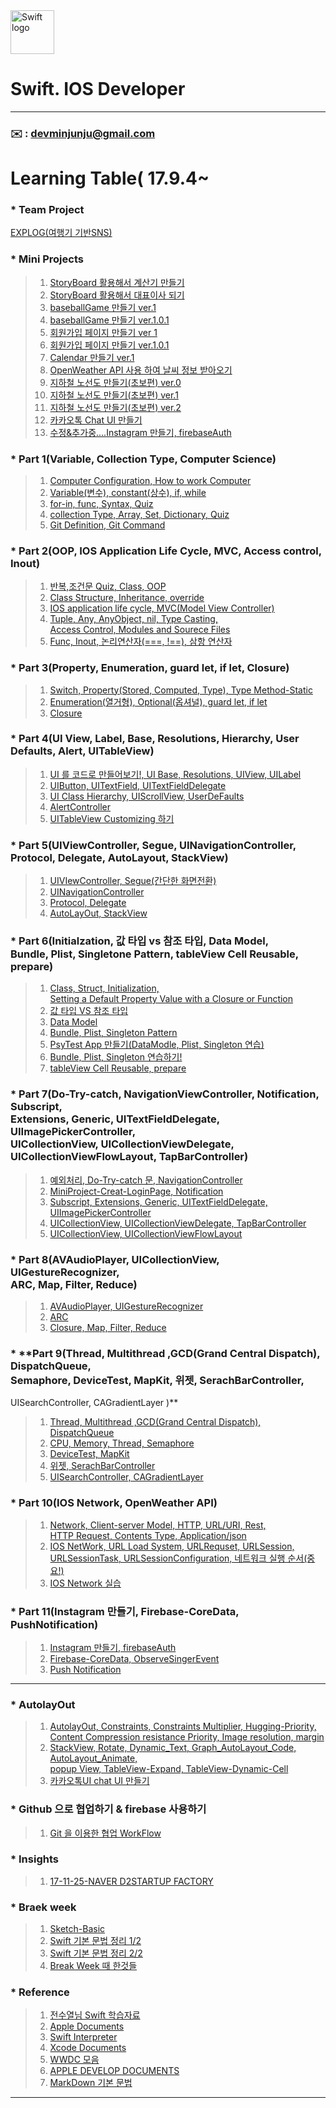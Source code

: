 
<img src="https://swift.org/assets/images/swift.svg" alt="Swift logo" height="70" >


# Swift. IOS Developer  

  
---   
### **:envelope:**  : <devminjunju@gmail.com>


# Learning Table( 17.9.4~

### * **Team Project**
[EXPLOG(여행기 기반SNS)](https://github.com/devminjun/EXPLOG)

### *  **Mini Projects**

> 1. [StoryBoard 활용해서 계산기 만들기](/study/8_17-9-14.md) 
> 2. [StoryBoard 활용해서 대표이사 되기](/study/12_17-9-18.md)
> 3. [baseballGame 만들기 ver.1](/study/16_17-9-21.md)
> 4. [baseballGame 만들기 ver.1.0.1](/study/16-1_17-9-21.md)
> 5. [회원가입 페이지 만들기 ver 1](/study/19_17-9-27.md)
> 6. [회원가입 페이지 만들기 ver.1.0.1](/study/19-1_17-9-27.md)
> 7. [Calendar 만들기 ver.1](/study/44_17-11-8-Calendar.md) 
> 8. [OpenWeather API 사용 하여 날씨 정보 받아오기](/study/49_17-11-16-OpenWeatherAPI.md)
> 9. [지하철 노선도 만들기(초보편) ver.0](/breakweek/CreatSubway.md)
> 10. [지하철 노선도 만들기(초보편) ver.1](https://devminjun.github.io/blog/CreatSubway-ver1)
> 11. [지하철 노선도 만들기(초보편) ver.2](https://devminjun.github.io/blog/CreatSubway-ver2) 
> 12. [카카오톡 Chat UI 만들기](/IOS-AutoLayOut/AutolayOut-Study/17-11-19-kakaotalk.md)
> 13. [수정&추가중....Instagram 만들기, firebaseAuth](/study/51_17-11-20-make-instagram-firebase-Auth.md)
>  

### *  **Part 1(Variable, Collection Type, Computer Science)**

> 1. [Computer Configuration, How to work Computer](/Part_1/1_17-9-4-How_to_work_Computer.md)
> 2. [Variable(변수), constant(상수), if, while](/Part_1/2_17-9-5-Variable_constant_if_while.md)
> 3. [for-in, func, Syntax, Quiz](/Part_1/3_17-9-6-for_in_func.md)
> 4. [collection Type, Array, Set, Dictionary, Quiz](/Part_1/4_17-9-7-CollectionType.md)
> 5. [Git Definition, Git Command](/Part_1/5_17-9-8-git.md)

### *  **Part 2(OOP, IOS Application Life Cycle, MVC, Access control, Inout)**

> 1. [반복,조건문 Quiz, Class, OOP](/Part_2/6_17-9-11-Class_OOP.md)
> 2. [Class Structure, Inheritance, override](/Part_2/7_17-9-13-Inheritance_override_class.md)
> 3. [IOS application life cycle, MVC(Model View Controller)](/Part_2/9_17-9-15-LifeCycle_MVC.md)
> 4. [Tuple, Any, AnyObject, nil, Type Casting, <br> Access Control, Modules and Sourece Files](/Part_2/10_17-9-16-Tuple_Any_AnyObject_nil_Typecasting.md)
> 5. [Func, Inout, 논리연산자(===, !==), 삼항 연산자](/Part_2/11_17-9-16-Inout_tripleOperate.md)


### *  **Part 3(Property, Enumeration, guard let, if let, Closure)**

> 1. [Switch, Property(Stored, Computed, Type), Type Method-Static](/Part_3/13_17-9-18-Switch_Property_typeMethod.md)
> 2. [Enumeration(열거형), Optional(옵셔널), guard let, if let ](/Part_3/14_17-9-19-Enumeration_Optional_GuardLet_ifLet.md)
> 3. [Closure](/Part_3/15_17-9-20-Closure.md)


### *  **Part 4(UI View, Label, Base, Resolutions, Hierarchy, User Defaults, Alert, UITableView)** 

> 1. [UI 를 코드로 만들어보기!, UI Base, Resolutions, UIView, UILabel](/Part_4/17_17-9-25-Tutorial-UI.md)
> 2. [UIButton, UITextField, UITextFieldDelegate](/Part_4/18_17-9-26-UIButton-UITextField.md)
> 3. [UI Class Hierarchy, UIScrollView, UserDeFaults](/Part_4/20_17-9-28-UIScrollView-UserDefaults.md)
> 4. [AlertController](/Part_4/20-1_17-9-28-AlertController.md)
> 5. [UITableView Customizing 하기](/Part_4/21_17-9-29-Customizing-TableView.md)
 
### *  **Part 5(UIViewController, Segue, UINavigationController, <br>	 Protocol, Delegate, AutoLayout, StackView)** 

> 1. [UIVIewController, Segue(간단한 화면전환)](/Part_5/22_17-10-10-UIviewController-Segue.md)
> 2. [UINavigationController](/Part_5/23_17-10-11-UINavigationController.md)
> 3. [Protocol, Delegate](/Part_5/24_17-10-12-Protocol-Delegate.md)
> 4. [AutoLayOut, StackView](/Part_5/25_17-10-13-AutoLayout-StackView.md)


### *  **Part 6(Initialzation, 값 타입 vs 참조 타입, Data Model, <br> 	Bundle, Plist, Singletone Pattern, tableView Cell Reusable, prepare)** 

> 1. [Class, Struct, Initialization, <br> Setting a Default Property Value with a Closure or Function](/Part_6/26_17-10-16-Class-Struct.md)
> 2. [값 타입 VS 참조 타입 ](/Part_6/27_17-10-16-Class-Struct.md)
> 3. [Data Model](/Part_6/28_17-10-17-Data-Modeling.md)
> 4. [Bundle, Plist, Singleton Pattern](/Part_6/29_17-10-18-Bundle-Plist-Singletone-Pattern.md)
> 5. [PsyTest App 만들기(DataModle, Plist, Singleton 연습)](/Part_6/30_17-10-18-PsyTest.md)
> 6. [Bundle, Plist, Singleton 연습하기!](/Part_6/31_17-10-19-prectice-Bundle-Plist-Singleton.md)
> 7. [tableView Cell Reusable, prepare](/Part_6/32_17-10-20-tableView.md)



### *  **Part 7(Do-Try-catch, NavigationViewController, Notification, Subscript,<br>	 Extensions, Generic, UITextFieldDelegate, UIImagePickerController, <br>	 UICollectionView, UICollectionViewDelegate, UICollectionViewFlowLayout, TapBarController)** 

> 1. [예외처리, Do-Try-catch 문, NavigationController](/Part_7/34_17-10-23-Do_Try_Catch-NavigationController.md)
> 2. [MiniProject-Creat-LoginPage, Notification](/Part_7/35_17-10-24-Login-MiniProject.md)
> 3. [Subscript, Extensions, Generic, UITextFieldDelegate, UIImagePickerController](/Part_7/36_17-10-25-Subscript-Extensions-Generic-UITextFieldDelegate-UIImagePickerController.md)
> 4. [UICollectionView, UICollectionViewDelegate, TapBarController](/Part_7/37_17-10-26-musicfile-FlowLayout.md)
> 5. [UICollectionView, UICollectionViewFlowLayout](/Part_7/38_17-10-27-CollectionView-Gesture.md)
> 

### *  **Part 8(AVAudioPlayer, UICollectionView, UIGestureRecognizer, <br> ARC, Map, Filter, Reduce)** 

> 1. [AVAudioPlayer, UIGestureRecognizer](/Part_8/39_17-10-30-AVAudioPlayer-UICollectionView-UIGestureRecognizer.md)
> 2. [ARC](/Part_8/40_17-10-31-ARC.md)
> 3. [Closure, Map, Filter, Reduce](/Part_8/41_17-11-1-Closure-Delegate.md) 

### * **Part 9(Thread, Multithread ,GCD(Grand Central Dispatch), DispatchQueue, <br> Semaphore, DeviceTest, MapKit, 위젯, SerachBarController, <br> 
UISearchController, CAGradientLayer )** 

> 1. [Thread, Multithread ,GCD(Grand Central Dispatch), DispatchQueue](/study/42_17-11-6-Thread.md)
> 2. [CPU, Memory, Thread, Semaphore](/study/0_CPU-MEMORY-THREAD-Semaphore.md)
> 3. [DeviceTest, MapKit](/study/43_17-11-7-deviceTest-Mapkit.md)
> 4. [위젯, SerachBarController](/study/45_17-11-9-SearchController-Wejet-imagePicker.md)
> 5. [UISearchController, CAGradientLayer](/study/46_17-11-10-SearchBarController-Gradation.md)

### * **Part 10(IOS Network, OpenWeather API)** 

> 1. [Network, Client-server Model, HTTP, URL/URI, Rest, <br> HTTP Request, Contents Type, Application/json](/study/47_17-11-14-Network.md)
> 2. [IOS NetWork, URL Load System, URLRequset, URLSession, <br> URLSessionTask, URLSessionConfiguration, 네트워크 실행 순서(중요!)](/study/48_17-11-16-IOSNetwork.md)
> 4. [IOS Network 실습](study/50_17-11-17-network-day3.md)


### * **Part 11(Instagram 만들기, Firebase-CoreData, PushNotification)** 

> 1. [Instagram 만들기, firebaseAuth](/study/51_17-11-20-make-instagram-firebase-Auth.md)
> 2. [Firebase-CoreData, ObserveSingerEvent](/study/52_17-11-26-mak-instagram-firebase-CoreData.md)
> 3. [Push Notification](/study/0_Push_Notification.md)


---


### *  **AutolayOut** 

> 1. [AutolayOut, Constraints, Constraints Multiplier, Hugging-Priority, <br> Content Compression resistance Priority, Image resolution, margin](/IOS-AutoLayOut/AutolayOut-Study/17-11-5-firstLecture.md)
> 2. [StackView, Rotate, Dynamic_Text, Graph_AutoLayout_Code, AutoLayout_Animate, <br> popup View, TableView-Expand, TableView-Dynamic-Cell](/IOS-AutoLayOut/AutolayOut-Study/17-11-8-secondLecture.md)
> 3. [카카오톡UI chat UI 만들기](/IOS-AutoLayOut/AutolayOut-Study/17-11-19-kakaotalk.md)


### *  **Github 으로 협업하기 & firebase 사용하기** 

> 1. [Git 을 이용한 협업 WorkFlow](/study/0_17-10-28-github-recture.md)
> 

### * **Insights**

> 1. [17-11-25-NAVER D2STARTUP FACTORY](/study/0_17-11-25-NAVER_D2_STARTUP_FACTORY.md)

### *  **Braek week** 

> 1. [Sketch-Basic](/breakweek/sketch.md)
> 2. [Swift 기본 문법 정리 1/2](/breakweek/2017-10-9-online.md)
> 3. [Swift 기본 문법 정리 2/2](/breakweek/2017-10-10-online.md)
> 4. [Break Week 때 한것들](/breakweek/breakWeek.md)



### * **Reference**

> 1. [전수열님 Swift 학습자료](https://devxoul.gitbooks.io/ios-with-swift-in-40-hours/content/)<br>
> 2. [Apple Documents](https://developer.apple.com/library/content/documentation/Swift/Conceptual/Swift_Programming_Language/)<br>
> 3. [Swift Interpreter](https://swift.sandbox.bluemix.net/#/repl)<br>
> 4. [Xcode Documents](http://help.apple.com/xcode/mac/9.0/#/)<br>
> 5. [WWDC 모음](https://developer.apple.com/videos/)<br>
> 6. [APPLE DEVELOP DOCUMENTS](https://developer.apple.com/documentation) <br>
> 7. [MarkDown 기본 문법](/study/2017-10-13-markdown.md)<br>

---





